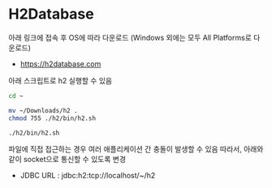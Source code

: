 # H2Database

아래 링크에 접속 후 OS에 따라 다운로드
(Windows 외에는 모두 All Platforms로 다운로드)

- https://h2database.com

아래 스크립트로 h2 실행할 수 있음

```zsh
cd ~

mv ~/Downloads/h2 .
chmod 755 ./h2/bin/h2.sh

./h2/bin/h2.sh
```

파일에 직접 접근하는 경우 여러 애플리케이션 간 충돌이 발생할 수 있음
따라서, 아래와 같이 socket으로 통신할 수 있도록 변경

- JDBC URL : jdbc:h2:tcp://localhost/~/h2


